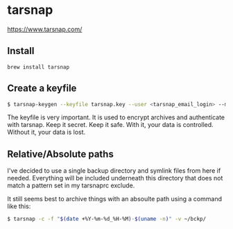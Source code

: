 # tarsnap

https://www.tarsnap.com/


## Install

`brew install tarsnap`


## Create a keyfile

```bash
$ tarsnap-keygen --keyfile tarsnap.key --user <tarsnap_email_login> --machine <machine_name>
```

The keyfile is very important. It is used to encrypt archives and authenticate
with tarsnap. Keep it secret. Keep it safe. With it, your data is controlled.
Without it, your data is lost.

## Relative/Absolute paths

I've decided to use a single backup directory and symlink files from here if
needed. Everything will be included underneath this directory that does not
match a pattern set in my tarsnaprc exclude.

It still seems best to archive things with an absoulte path using a command like this:

```bash
$ tarsnap -c -f "$(date +%Y-%m-%d_%H-%M)-$(uname -n)" -v ~/bckp/
```
